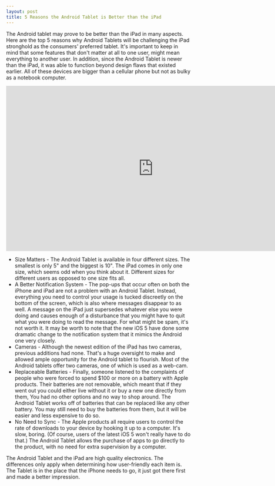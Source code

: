 ```yaml
---
layout: post
title: 5 Reasons the Android Tablet is Better than the iPad
---
```


The Android tablet may prove to be better than the iPad in many aspects. Here are the top 5 reasons why Android Tablets will be challenging the iPad stronghold as the consumers' preferred tablet. It's important to keep in mind that some features that don't matter at all to one user, might mean everything to another user. In addition,  since the Android Tablet is newer than the iPad, it was able to function beyond design flaws that existed earlier. All of these devices are bigger than a cellular phone but not as bulky as a notebook computer.

<iframe width="800" height="450" src="http://www.youtube.com/embed/-F_ke3rxopc?hd=1" frameborder="0" allowfullscreen></iframe>

- Size Matters - The Android Tablet is available in four different sizes. The smallest is only 5" and the biggest is 10". The iPad comes in only one size, which seems odd when you think about it. Different sizes for different users as opposed to one size fits all.
- A Better Notification System - The pop-ups that occur often on both the iPhone and iPad are not a problem with an Android Tablet. Instead, everything you need to control your usage is tucked discreetly on the bottom of the screen, which is also where messages disappear to as well. A message on the iPad just supersedes whatever else you were doing and causes enough of a disturbance that you might have to quit what you were doing to read the message. For what might be spam, it's not worth it. It may be worth to note that the new iOS 5 have done some dramatic change to the notification system that it mimics the Android one very closely.
- Cameras - Although the newest edition of the iPad has two cameras, previous additions had none. That's a huge oversight to make and allowed ample opportunity for the Android tablet to flourish. Most of the Android tablets offer two cameras, one of which is used as a web-cam.
- Replaceable Batteries - Finally,  someone listened to the complaints of people who were forced to spend $100 or more on a battery with Apple products. Their batteries are not removable, which meant that if they went out you could either live without it or buy a new one directly from them, You had no other options and no way to shop around. The Android Tablet works off of batteries that can be replaced like any other battery. You may still need to buy the batteries from them, but it will be easier and less expensive to do so.
- No Need to Sync - The Apple products all require users to control the rate of downloads to your device by hooking it up to a computer. It's slow, boring. (Of course, users of the latest iOS 5 won't really have to do that.) The Android Tablet allows the purchase of apps to go directly to the product, with no need for extra supervision by a computer.

The Android Tablet and the iPad are high quality electronics. The differences only apply when determining how user-friendly each item is. The Tablet is in the place that the iPhone needs to go, it just got there first and made a better impression.
